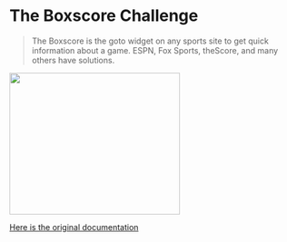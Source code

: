 # The Boxscore Challenge
> The Boxscore is the goto widget on any sports site to get quick information about a game.  ESPN, Fox Sports, theScore, and many others have solutions.

<img align="center" height="250" width="300" src="https://github.com/vinnyA3/fullstack-challenge/blob/master/screenshots/fullstack.png?raw=true">

[Here is the original documentation](https://chumley.barstoolsports.com/wp-content/uploads/2018/12/21/boxscore.png)


